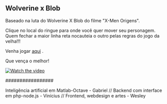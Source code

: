 ## Wolverine x Blob

Baseado na luta do Wolverine X Blob do filme "X-Men Origens".

Clique no local do ringue para onde você quer mover seu personagem. Quem fechar a maior linha reta nocauteia o outro pelas regras do jogo da velha!!!

Venha jogar [aqui](http://wolverinexblob.tk) .

Que vença o melhor!

[![Watch the video](https://github.com/gariandi/desafio333/blob/master/2020-QuarentenaTech/wolverines/src/public/img/os%20dois.png)](https://www.youtube.com/watch?v=Awj8GTs1Zh8)

#################

Inteligência artificial em Matlab-Octave - Gabriel //
Backend com interface em php-node.js - Vinícius  //
Frontend, webdesign e artes - Wesley
